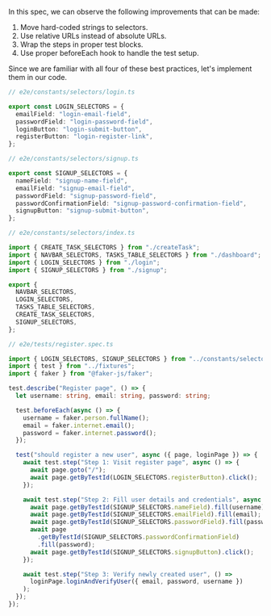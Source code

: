 In this spec, we can observe the following improvements that can be made:

1. Move hard-coded strings to selectors.
2. Use relative URLs instead of absolute URLs.
3. Wrap the steps in proper test blocks.
4. Use proper beforeEach hook to handle the test setup.

Since we are familiar with all four of these best practices, let's implement
them in our code.

```ts
// e2e/constants/selectors/login.ts

export const LOGIN_SELECTORS = {
  emailField: "login-email-field",
  passwordField: "login-password-field",
  loginButton: "login-submit-button",
  registerButton: "login-register-link",
};
```

```ts
// e2e/constants/selectors/signup.ts

export const SIGNUP_SELECTORS = {
  nameField: "signup-name-field",
  emailField: "signup-email-field",
  passwordField: "signup-password-field",
  passwordConfirmationField: "signup-password-confirmation-field",
  signupButton: "signup-submit-button",
};
```

```ts
// e2e/constants/selectors/index.ts

import { CREATE_TASK_SELECTORS } from "./createTask";
import { NAVBAR_SELECTORS, TASKS_TABLE_SELECTORS } from "./dashboard";
import { LOGIN_SELECTORS } from "./login";
import { SIGNUP_SELECTORS } from "./signup";

export {
  NAVBAR_SELECTORS,
  LOGIN_SELECTORS,
  TASKS_TABLE_SELECTORS,
  CREATE_TASK_SELECTORS,
  SIGNUP_SELECTORS,
};
```

```ts
// e2e/tests/register.spec.ts

import { LOGIN_SELECTORS, SIGNUP_SELECTORS } from "../constants/selectors";
import { test } from "../fixtures";
import { faker } from "@faker-js/faker";

test.describe("Register page", () => {
  let username: string, email: string, password: string;

  test.beforeEach(async () => {
    username = faker.person.fullName();
    email = faker.internet.email();
    password = faker.internet.password();
  });

  test("should register a new user", async ({ page, loginPage }) => {
    await test.step("Step 1: Visit register page", async () => {
      await page.goto("/");
      await page.getByTestId(LOGIN_SELECTORS.registerButton).click();
    });

    await test.step("Step 2: Fill user details and credentials", async () => {
      await page.getByTestId(SIGNUP_SELECTORS.nameField).fill(username);
      await page.getByTestId(SIGNUP_SELECTORS.emailField).fill(email);
      await page.getByTestId(SIGNUP_SELECTORS.passwordField).fill(password);
      await page
        .getByTestId(SIGNUP_SELECTORS.passwordConfirmationField)
        .fill(password);
      await page.getByTestId(SIGNUP_SELECTORS.signupButton).click();
    });

    await test.step("Step 3: Verify newly created user", () =>
      loginPage.loginAndVerifyUser({ email, password, username })
    );
  });
});
```
